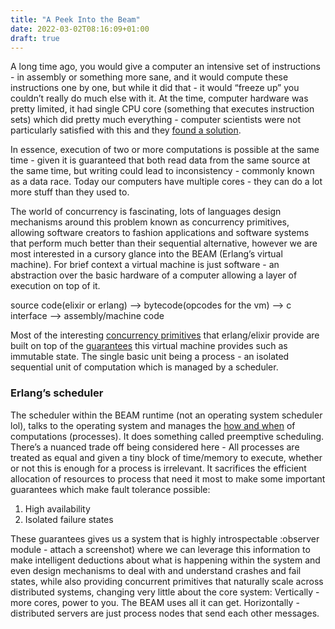 ```yaml
---
title: "A Peek Into the Beam"
date: 2022-03-02T08:16:09+01:00
draft: true
---
```


A long time ago, you would give a computer an intensive set of instructions - in assembly or something more sane, and 
it would compute these instructions one by one, but while it did that - it would “freeze up” you couldn’t really do much
else with it. At the time, computer hardware was pretty limited, it had single CPU core 
(something that executes instruction sets) which did pretty much everything - computer scientists were not particularly 
satisfied with this and they [found a solution](https://en.wikipedia.org/wiki/Mutual_exclusion). 

In essence, execution of two or more computations is possible at the same time - given it is guaranteed that both read
data from the same source at the same time, but writing could lead to inconsistency - commonly known as a data race. 
Today our computers have multiple cores - they can do a lot more stuff than they used to.

The world of concurrency is fascinating, lots of languages design mechanisms around this problem known as 
concurrency primitives, allowing software creators to fashion applications and software systems that perform much better
than their sequential alternative, however we are most interested in a cursory glance into the BEAM 
(Erlang’s virtual machine). For brief context a virtual machine is just software - an abstraction over the basic
hardware of a computer allowing a layer of execution on top of it.

source code(elixir or erlang) --> bytecode(opcodes for the vm) --> c interface  -->  assembly/machine code

Most of the interesting [concurrency primitives](https://en.wikipedia.org/wiki/Actor_model) that erlang/elixir provide 
are built on top of the [guarantees](https://ferd.ca/it-s-about-the-guarantees.html) this virtual machine provides such as immutable state. The single basic unit being 
a process - an isolated sequential unit of computation which is managed by a scheduler.

### Erlang’s scheduler

The scheduler within the BEAM runtime (not an operating system scheduler lol), talks to the operating system and 
manages the [how and when](https://hamidreza-s.github.io/erlang/scheduling/real-time/preemptive/migration/2016/02/09/erlang-scheduler-details.html)
of computations (processes). It does something called preemptive scheduling. There’s a nuanced trade off being considered here -
All processes are treated as equal and given a tiny block of time/memory to execute, whether or not this is enough 
for a process is irrelevant. It sacrifices the efficient allocation of resources to process that need it most to make 
some important guarantees which make fault tolerance possible:

1. High availability
2. Isolated failure states

These guarantees gives us a system that is highly introspectable :observer module - attach a screenshot) where we can
leverage this information to make intelligent deductions about what is happening within the system and even design
mechanisms to deal with and understand crashes and fail states, while also providing concurrent primitives that naturally
scale across distributed systems, changing very little about the core system:
Vertically - more cores, power to you. The BEAM uses all it can get.
Horizontally - distributed servers are just process nodes that send each other messages.

